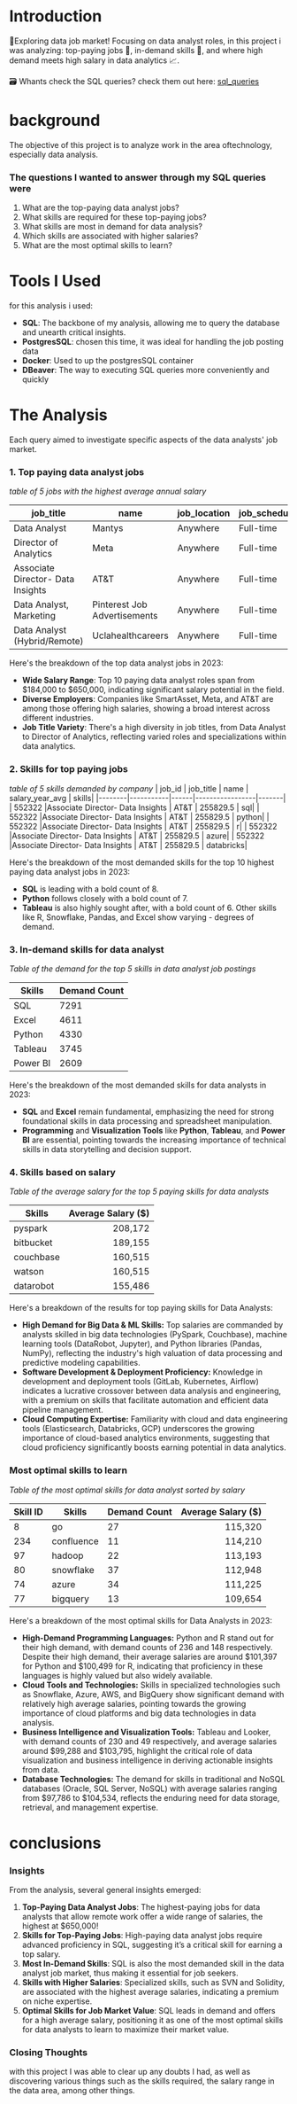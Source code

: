 # Introduction
🔎Exploring data job market! Focusing on data analyst roles, in this project i was analyzing: top-paying jobs 💸, in-demand skills 🚀, and where high demand meets high salary in data analytics 📈.

🗃️ Whants check the SQL queries? check them out here: [sql_queries](/queries/)

# background
The objective of this project is to analyze work in the area of ​​technology, especially data analysis.
### The questions I wanted to answer through my SQL queries were
1. What are the top-paying data analyst jobs?
2. What skills are required for these top-paying jobs?
3. What skills are most in demand for data analysis?
4. Which skills are associated with higher salaries?
5. What are the most optimal skills to learn?

# Tools I Used
for this analysis i used:

- **SQL**: The backbone of my analysis, allowing me to query the database and unearth critical insights.
- **PostgresSQL**: chosen this time, it was ideal for handling the job posting data
- **Docker**: Used to up the postgresSQL container
- **DBeaver**: The way to executing SQL queries more conveniently and quickly

# The Analysis
Each query aimed to investigate specific aspects of the data analysts' job market.

### 1. Top paying data analyst jobs
*table of 5 jobs with the highest average annual salary*

| job_title | name | job_location | job_schedule_type | salary_year_avg | job_posted_date |
|-----------|------|--------------|-------------------|-----------------|-----------------|
| Data Analyst | Mantys| Anywhere | Full-time | 650000.0 | 2023-02-20                     |
| Director of Analytics | Meta| Anywhere | Full-time| 336500.0 | 2023-08-23               |
| Associate Director- Data Insights | AT&T | Anywhere | Full-time | 255829.5 | 2023-06-18|
| Data Analyst, Marketing | Pinterest Job Advertisements | Anywhere | Full-time | 232423.0 | 2023-12-05|
| Data Analyst (Hybrid/Remote) | Uclahealthcareers | Anywhere | Full-time | 217000.0 | 2023-01-17|

Here's the breakdown of the top data analyst jobs in 2023:

- **Wide Salary Range**: Top 10 paying data analyst roles span from $184,000 to $650,000, indicating significant salary potential in the field.
- **Diverse Employers**: Companies like SmartAsset, Meta, and AT&T are among those offering high salaries, showing a broad interest across different industries.
- **Job Title Variety**: There's a high diversity in job titles, from Data Analyst to Director of Analytics, reflecting varied roles and specializations within data analytics.

### 2. Skills for top paying jobs
 *table of 5 skills demanded by company*
| job_id | job_title | name | salary_year_avg | skills|
|--------|-----------|------|-----------------|-------|
| 552322 |Associate Director- Data Insights | AT&T | 255829.5 | sql|
| 552322 |Associate Director- Data Insights | AT&T | 255829.5 | python|
| 552322 |Associate Director- Data Insights | AT&T | 255829.5 | r|
| 552322 |Associate Director- Data Insights | AT&T | 255829.5 | azure|
| 552322 |Associate Director- Data Insights | AT&T | 255829.5 | databricks|

Here's the breakdown of the most demanded skills for the top 10 highest paying data analyst jobs in 2023:

- **SQL** is leading with a bold count of 8.
- **Python** follows closely with a bold count of 7.
- **Tableau** is also highly sought after, with a bold count of 6. Other skills like R, Snowflake, Pandas, and Excel show varying - degrees of demand.

### 3. In-demand skills for data analyst
 *Table of the demand for the top 5 skills in data analyst job postings*

| Skills   | Demand Count |
|----------|--------------|
| SQL      | 7291         |
| Excel    | 4611         |
| Python   | 4330         |
| Tableau  | 3745         |
| Power BI | 2609         |

Here's the breakdown of the most demanded skills for data analysts in 2023:

- **SQL** and **Excel** remain fundamental, emphasizing the need for strong foundational skills in data processing and spreadsheet manipulation.
- **Programming** and **Visualization Tools** like **Python**, **Tableau**, and **Power BI** are essential, pointing towards the increasing importance of technical skills in data storytelling and decision support.

### 4. Skills based on salary
*Table of the average salary for the top 5 paying skills for data analysts*

| Skills        | Average Salary ($) |
|---------------|-------------------:|
| pyspark       |            208,172 |
| bitbucket     |            189,155 |
| couchbase     |            160,515 |
| watson        |            160,515 |
| datarobot     |            155,486 |

Here's a breakdown of the results for top paying skills for Data Analysts:

- **High Demand for Big Data & ML Skills:** Top salaries are commanded by analysts skilled in big data technologies (PySpark, Couchbase), machine learning tools (DataRobot, Jupyter), and Python libraries (Pandas, NumPy), reflecting the industry's high valuation of data processing and predictive modeling capabilities.
- **Software Development & Deployment Proficiency:** Knowledge in development and deployment tools (GitLab, Kubernetes, Airflow) indicates a lucrative crossover between data analysis and engineering, with a premium on skills that facilitate automation and efficient data pipeline management.
- **Cloud Computing Expertise:** Familiarity with cloud and data engineering tools (Elasticsearch, Databricks, GCP) underscores the growing importance of cloud-based analytics environments, suggesting that cloud proficiency significantly boosts earning potential in data analytics.

### Most optimal skills to learn
*Table of the most optimal skills for data analyst sorted by salary*

| Skill ID | Skills     | Demand Count | Average Salary ($) |
|----------|------------|--------------|-------------------:|
| 8        | go         | 27           |            115,320 |
| 234      | confluence | 11           |            114,210 |
| 97       | hadoop     | 22           |            113,193 |
| 80       | snowflake  | 37           |            112,948 |
| 74       | azure      | 34           |            111,225 |
| 77       | bigquery   | 13           |            109,654 |

Here's a breakdown of the most optimal skills for Data Analysts in 2023: 

- **High-Demand Programming Languages:** Python and R stand out for their high demand, with demand counts of 236 and 148 respectively. Despite their high demand, their average salaries are around $101,397 for Python and $100,499 for R, indicating that proficiency in these languages is highly valued but also widely available.
- **Cloud Tools and Technologies:** Skills in specialized technologies such as Snowflake, Azure, AWS, and BigQuery show significant demand with relatively high average salaries, pointing towards the growing importance of cloud platforms and big data technologies in data analysis.
- **Business Intelligence and Visualization Tools:** Tableau and Looker, with demand counts of 230 and 49 respectively, and average salaries around $99,288 and $103,795, highlight the critical role of data visualization and business intelligence in deriving actionable insights from data.
- **Database Technologies:** The demand for skills in traditional and NoSQL databases (Oracle, SQL Server, NoSQL) with average salaries ranging from $97,786 to $104,534, reflects the enduring need for data storage, retrieval, and management expertise.

# conclusions

### Insights
From the analysis, several general insights emerged:

1. **Top-Paying Data Analyst Jobs**: The highest-paying jobs for data analysts that allow remote work offer a wide range of salaries, the highest at $650,000!
2. **Skills for Top-Paying Jobs**: High-paying data analyst jobs require advanced proficiency in SQL, suggesting it’s a critical skill for earning a top salary.
3. **Most In-Demand Skills**: SQL is also the most demanded skill in the data analyst job market, thus making it essential for job seekers.
4. **Skills with Higher Salaries**: Specialized skills, such as SVN and Solidity, are associated with the highest average salaries, indicating a premium on niche expertise.
5. **Optimal Skills for Job Market Value**: SQL leads in demand and offers for a high average salary, positioning it as one of the most optimal skills for data analysts to learn to maximize their market value.

### Closing Thoughts

with this project I was able to clear up any doubts I had, as well as discovering various things such as the skills required, the salary range in the data area, among other things.
